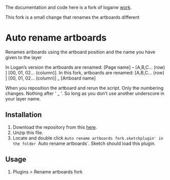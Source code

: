 The documentation and code here is a fork of loganw [work](https://github.com/loganw/Sketch_Auto-rename-artboards/).

This fork is a small change that renames the artboards different 

# Auto rename artboards
Renames artboards using the artboard position and the name you have given to the layer

In Logan’s version the artboards are renamed: [Page name] – [A,B,C... (row) ] [00, 01, 02... (column)].
In this fork, artboards are renamed: [A,B,C... (row) ] [00, 01, 02... (column)] _ [Artboard name]

When you reposition the artboard and rerun the script. Only the numbering changes. Nothing after ' _ '. So long as you don’t use another underscore in your layer name.

## Installation
1. Download the repository from this [here](https://github.com/meyouwe/Sketch_Auto-rename-artboards/archive/master.zip).
2. Unzip this file.
3. Locate and double click `Auto rename artboards fork.sketchplugin' in the folder `Auto rename artboards`. Sketch should load this plugin.


## Usage
1. Plugins > Rename artboards fork
